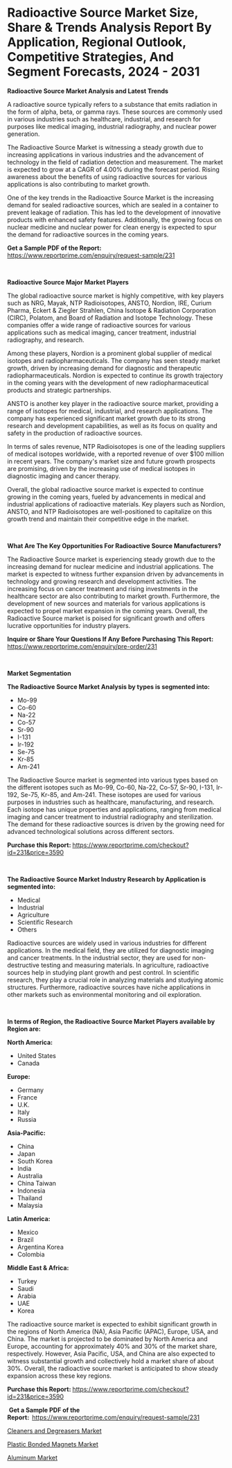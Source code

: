 <p><h1>Radioactive Source Market Size, Share & Trends Analysis Report By Application, Regional Outlook, Competitive Strategies, And Segment Forecasts, 2024 - 2031</h1></p><p><strong>Radioactive Source Market Analysis and Latest Trends</strong></p>
<p><p>A radioactive source typically refers to a substance that emits radiation in the form of alpha, beta, or gamma rays. These sources are commonly used in various industries such as healthcare, industrial, and research for purposes like medical imaging, industrial radiography, and nuclear power generation.</p><p>The Radioactive Source Market is witnessing a steady growth due to increasing applications in various industries and the advancement of technology in the field of radiation detection and measurement. The market is expected to grow at a CAGR of 4.00% during the forecast period. Rising awareness about the benefits of using radioactive sources for various applications is also contributing to market growth.</p><p>One of the key trends in the Radioactive Source Market is the increasing demand for sealed radioactive sources, which are sealed in a container to prevent leakage of radiation. This has led to the development of innovative products with enhanced safety features. Additionally, the growing focus on nuclear medicine and nuclear power for clean energy is expected to spur the demand for radioactive sources in the coming years.</p></p>
<p><strong>Get a Sample PDF of the Report:&nbsp;</strong> <a href="https://www.reportprime.com/enquiry/request-sample/231">https://www.reportprime.com/enquiry/request-sample/231</a></p>
<p>&nbsp;</p>
<p><strong>Radioactive Source Major Market Players</strong></p>
<p><p>The global radioactive source market is highly competitive, with key players such as NRG, Mayak, NTP Radioisotopes, ANSTO, Nordion, IRE, Curium Pharma, Eckert & Ziegler Strahlen, China Isotope & Radiation Corporation (CIRC), Polatom, and Board of Radiation and Isotope Technology. These companies offer a wide range of radioactive sources for various applications such as medical imaging, cancer treatment, industrial radiography, and research.</p><p>Among these players, Nordion is a prominent global supplier of medical isotopes and radiopharmaceuticals. The company has seen steady market growth, driven by increasing demand for diagnostic and therapeutic radiopharmaceuticals. Nordion is expected to continue its growth trajectory in the coming years with the development of new radiopharmaceutical products and strategic partnerships.</p><p>ANSTO is another key player in the radioactive source market, providing a range of isotopes for medical, industrial, and research applications. The company has experienced significant market growth due to its strong research and development capabilities, as well as its focus on quality and safety in the production of radioactive sources.</p><p>In terms of sales revenue, NTP Radioisotopes is one of the leading suppliers of medical isotopes worldwide, with a reported revenue of over $100 million in recent years. The company's market size and future growth prospects are promising, driven by the increasing use of medical isotopes in diagnostic imaging and cancer therapy.</p><p>Overall, the global radioactive source market is expected to continue growing in the coming years, fueled by advancements in medical and industrial applications of radioactive materials. Key players such as Nordion, ANSTO, and NTP Radioisotopes are well-positioned to capitalize on this growth trend and maintain their competitive edge in the market.</p></p>
<p>&nbsp;</p>
<p><strong>What Are The Key Opportunities For Radioactive Source Manufacturers?</strong></p>
<p><p>The Radioactive Source market is experiencing steady growth due to the increasing demand for nuclear medicine and industrial applications. The market is expected to witness further expansion driven by advancements in technology and growing research and development activities. The increasing focus on cancer treatment and rising investments in the healthcare sector are also contributing to market growth. Furthermore, the development of new sources and materials for various applications is expected to propel market expansion in the coming years. Overall, the Radioactive Source market is poised for significant growth and offers lucrative opportunities for industry players.</p></p>
<p><strong>Inquire or Share Your Questions If Any Before Purchasing This Report:</strong> <a href="https://www.reportprime.com/enquiry/pre-order/231">https://www.reportprime.com/enquiry/pre-order/231</a></p>
<p>&nbsp;</p>
<p><strong>Market Segmentation</strong></p>
<p><strong>The Radioactive Source Market Analysis by types is segmented into:</strong></p>
<p><ul><li>Mo-99</li><li>Co-60</li><li>Na-22</li><li>Co-57</li><li>Sr-90</li><li>I-131</li><li>Ir-192</li><li>Se-75</li><li>Kr-85</li><li>Am-241</li></ul></p>
<p><p>The Radioactive Source market is segmented into various types based on the different isotopes such as Mo-99, Co-60, Na-22, Co-57, Sr-90, I-131, Ir-192, Se-75, Kr-85, and Am-241. These isotopes are used for various purposes in industries such as healthcare, manufacturing, and research. Each isotope has unique properties and applications, ranging from medical imaging and cancer treatment to industrial radiography and sterilization. The demand for these radioactive sources is driven by the growing need for advanced technological solutions across different sectors.</p></p>
<p><strong>Purchase this Report:&nbsp;</strong><a href="https://www.reportprime.com/checkout?id=231&price=3590">https://www.reportprime.com/checkout?id=231&price=3590</a></p>
<p>&nbsp;</p>
<p><strong>The Radioactive Source Market Industry Research by Application is segmented into:</strong></p>
<p><ul><li>Medical</li><li>Industrial</li><li>Agriculture</li><li>Scientific Research</li><li>Others</li></ul></p>
<p><p>Radioactive sources are widely used in various industries for different applications. In the medical field, they are utilized for diagnostic imaging and cancer treatments. In the industrial sector, they are used for non-destructive testing and measuring materials. In agriculture, radioactive sources help in studying plant growth and pest control. In scientific research, they play a crucial role in analyzing materials and studying atomic structures. Furthermore, radioactive sources have niche applications in other markets such as environmental monitoring and oil exploration.</p></p>
<p>&nbsp;</p>
<p><strong>In terms of Region, the Radioactive Source Market Players available by Region are:</strong></p>
<p>
    <p> <strong> North America: </strong>
        <ul>
            <li>United States</li>
            <li>Canada</li>
        </ul>
        </p> 
    <p> <strong> Europe: </strong>
        <ul>
            <li>Germany</li>
            <li>France</li>
            <li>U.K.</li>
            <li>Italy</li>
            <li>Russia</li>
        </ul>
        </p> 
    <p> <strong> Asia-Pacific: </strong>
        <ul>
            <li>China</li>
            <li>Japan</li>
            <li>South Korea</li>
            <li>India</li>
            <li>Australia</li>
            <li>China Taiwan</li>
            <li>Indonesia</li>
            <li>Thailand</li>
            <li>Malaysia</li>
        </ul>
        </p> 
    <p> <strong> Latin America: </strong>
        <ul>
            <li>Mexico</li>
            <li>Brazil</li>
            <li>Argentina Korea</li>
            <li>Colombia</li>
        </ul>
        </p> 
    <p> <strong> Middle East & Africa: </strong>
        <ul>
            <li>Turkey</li>
            <li>Saudi</li>
            <li>Arabia</li>
            <li>UAE</li>
            <li>Korea</li>
        </ul>
    </p>
    </p>
<p><p>The radioactive source market is expected to exhibit significant growth in the regions of North America (NA), Asia Pacific (APAC), Europe, USA, and China. The market is projected to be dominated by North America and Europe, accounting for approximately 40% and 30% of the market share, respectively. However, Asia Pacific, USA, and China are also expected to witness substantial growth and collectively hold a market share of about 30%. Overall, the radioactive source market is anticipated to show steady expansion across these key regions.</p></p>
<p><strong>Purchase this Report: </strong><a href="https://www.reportprime.com/checkout?id=231&price=3590">https://www.reportprime.com/checkout?id=231&price=3590</a></p>
<p>&nbsp;<strong>Get a Sample PDF of the Report:&nbsp;&nbsp;</strong><a href="https://www.reportprime.com/enquiry/request-sample/231">https://www.reportprime.com/enquiry/request-sample/231</a></p>
<p><strong></strong></p>
<p><p><a href="https://github.com/nancykennedykellievqfqt2/Market-Research-Report-List-1/blob/main/cleaners-and-degreasers-market.md">Cleaners and Degreasers Market</a></p><p><a href="https://github.com/NorbertYates/Market-Research-Report-List-3/blob/main/plastic-bonded-magnets-market.md">Plastic Bonded Magnets Market</a></p><p><a href="https://github.com/seekum/Market-Research-Report-List-1/blob/main/aluminum-market.md">Aluminum Market</a></p></p>